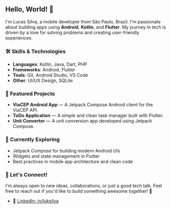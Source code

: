 ## Hello, World! 👋

I'm Lucas Silva, a mobile developer from São Paulo, Brazil. I'm passionate about building apps using **Android**, **Kotlin**, and **Flutter**. My journey in tech is driven by a love for solving problems and creating user-friendly experiences.

### 🛠 Skills & Technologies
- **Languages**: Kotlin, Java, Dart, PHP  
- **Frameworks**: Android, Flutter  
- **Tools**: Git, Android Studio, VS Code  
- **Other**: UI/UX Design, SQLite <!-- REST APIs -->

### 🚀 Featured Projects
- **ViaCEP Android App** — A Jetpack Compose Android client for the ViaCEP API.  
- **ToDo Application** — A simple and clean task manager built with Flutter.  
- **Unit Converter** — A unit conversion app developed using Jetpack Compose.

### 🌱 Currently Exploring
- Jetpack Compose for building modern Android UIs  
- Widgets and state management in Flutter  
- Best practices in mobile app architecture and clean code

### 🤝 Let's Connect!
I'm always open to new ideas, collaborations, or just a good tech talk. Feel free to reach out if you'd like to build something awesome together! 🚀

- 🔗 [LinkedIn: in/luksilva](https://linkedin.com/in/lusksilva)
